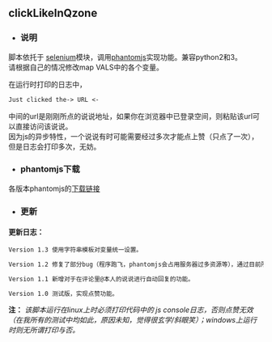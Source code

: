 ##   clickLikeInQzone
* ### 说明
脚本依托于 [selenium](https://github.com/SeleniumHQ/selenium)模块，调用[phantomjs](https://github.com/ariya/phantomjs)实现功能。兼容python2和3。<br>
请根据自己的情况修改map VALS中的各个变量。

在运行时打印的日志中，

```markdown
Just clicked the-> URL <-

```

中间的url是刚刚所点的说说地址，如果你在浏览器中已登录空间，则粘贴该url可以直接访问该说说。<br>
因为js的异步特性，一个说说有时可能需要经过多次才能点上赞（只点了一次），但是日志会打印多次，无妨。


* ### phantomjs下载
各版本phantomjs的[下载链接](https://bitbucket.org/ariya/phantomjs/downloads/)


* ### 更新
#### **更新日志：**
```markdown
Version 1.3 使用字符串模板对变量统一设置。

Version 1.2 修复了部分bug（程序跑飞，phantomjs会占用服务器过多资源等），通过目前所有的测试，较稳定。

Version 1.1 新增对于在评论里@本人的说说进行自动回复的功能。

Version 1.0 测试版，实现点赞功能。
``` 
**注：**
*该脚本运行在linux上时必须打印代码中的 js console日志，否则点赞无效（在我所有的测试中均如此，原因未知，觉得很玄学/斜眼笑）；windows上运行时则无所谓打印与否。*
